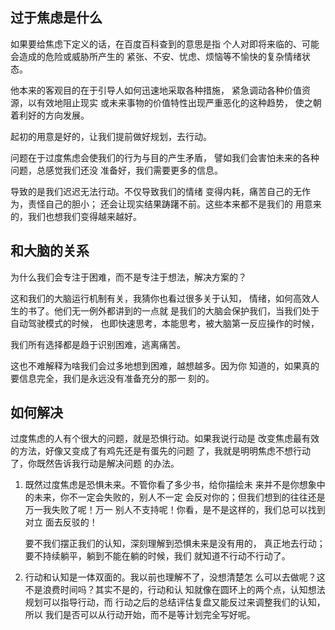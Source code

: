 ## 过于焦虑是什么

如果要给焦虑下定义的话，在百度百科查到的意思是指
个人对即将来临的、可能会造成的危险或威胁所产生的
紧张、不安、忧虑、烦恼等不愉快的复杂情绪状态。

他本来的客观目的在于引导人如何迅速地采取各种措施，
紧急调动各种价值资源，以有效地阻止现实
或未来事物的价值特性出现严重恶化的这种趋势，
使之朝着利好的方向发展。

起初的用意是好的，让我们提前做好规划，去行动。

问题在于过度焦虑会使我们的行为与目的产生矛盾，
譬如我们会害怕未来的各种问题，总感觉我们还没
准备好，我们需要更多的信息。

导致的是我们迟迟无法行动。不仅导致我们的情绪
变得内耗，痛苦自己的无作为，责怪自己的胆小；
还会让现实结果踌躇不前。这些本来都不是我们的
用意来的，我们也想我们变得越来越好。

## 和大脑的关系

为什么我们会专注于困难，而不是专注于想法，解决方案的？

这和我们的大脑运行机制有关，我猜你也看过很多关于认知，
情绪，如何高效人生的书了。他们无一例外都讲到的一点就
是我们的大脑会保护我们，当我们处于自动驾驶模式的时候，
也即快速思考，本能思考，被大脑第一反应操作的时候，

我们所有选择都是趋于识别困难，逃离痛苦。

这也不难解释为啥我们会过多地想到困难，越想越多。因为你
知道的，如果真的要信息完全，我们是永远没有准备充分的那一
刻的。

## 如何解决

过度焦虑的人有个很大的问题，就是恐惧行动。如果我说行动是
改变焦虑最有效的方法，好像又变成了有鸡先还是有蛋先的问题
了，我就是明明焦虑不想行动了，你既然告诉我行动是解决问题
的办法。

1. 既然过度焦虑是恐惧未来。不管你看了多少书，给你描绘未
   来并不是你想象中的未来，你不一定会失败的，别人不一定
   会反对你的；但我们想到的往往还是万一我失败了呢！万一
   别人不支持呢！你看，是不是这样的，我们总可以找到对立
   面去反驳的！
   
   要不我们摆正我们的认知，深刻理解到恐惧未来是没有用的，
   真正地去行动；要不持续躺平，躺到不能在躺的时候，我们
   就知道不行动不行动了。

2. 行动和认知是一体双面的。我以前也理解不了，没想清楚怎
   么可以去做呢？这不是浪费时间吗？其实不是的，行动和认
   知就像在圆环上的两个点，认知想法规划可以指导行动，而
   行动之后的总结评估复盘又能反过来调整我们的认知，所以
   我们是否可以从行动开始，而不是等计划完全写好呢。
